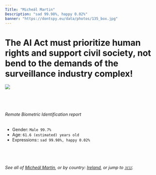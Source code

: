 ```yaml
---
Title: "Micheál Martin"
Description: "sad 99.98%, happy 0.02%"
banner: "https://dontspy.eu/data/photos/135_box.jpg"
---
```


# The AI Act must prioritize human rights and support civil society, not bend to the demands of the surveillance industry complex!

<link rel="stylesheet" type="text/css" href="/css/blog.css" />

<div class="is-fake" hidden>

_This image is **clearly fake**_, yet we [continue to collect them because the AI Act negotiations](/blog/why-deepfake/) are heading in a direction that will only make people's lives more complicated. For a more in-depth explanation, read: [Double threat: why losing the battle against Face Biometrics would fuel the proliferation of deepfakes](/blog/the-dual-threat-how-losing-the-biometric-battle-fuels-deepfake-proliferation/).


</div>

<!-- <img src="https://dontspy.eu/data/photos/54_box.jpg" /> -->
<img src="https://dontspy.eu/data/photos/135_box.jpg" />

## <br>

###### Remote Biometric Identification report

* <span class="label">Gender:</span> `Male 99.7%`
* <span class="label">Age:</span> `61.6 (estimated) years old`
* <span class="label">Expressions::</span> `sad 99.98%, happy 0.02%`

## <br>

###### See all of [Micheál Martin](/policymaker#Miche%C3%A1l%20Martin), or by country: [Ireland](/country#Ireland), or jump to [🇭🇺](/x/231).

## <br>
